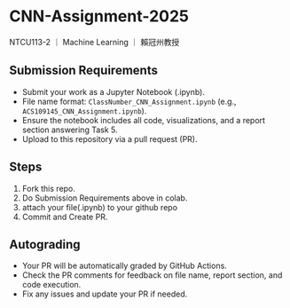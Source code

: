 # CNN-Assignment-2025
NTCU113-2  ｜   Machine Learning   ｜   賴冠州教授
## Submission Requirements
- Submit your work as a Jupyter Notebook (.ipynb).
- File name format: `ClassNumber_CNN_Assignment.ipynb` (e.g., `ACS109145_CNN_Assignment.ipynb`).
- Ensure the notebook includes all code, visualizations, and a report section answering Task 5.
- Upload to this repository via a pull request (PR).
## Steps
1. Fork this repo.
2. Do Submission Requirements above in colab.
3. attach your file(.ipynb) to your github repo
4. Commit and Create PR.
## Autograding
- Your PR will be automatically graded by GitHub Actions.
- Check the PR comments for feedback on file name, report section, and code execution.
- Fix any issues and update your PR if needed.